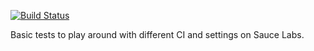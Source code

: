 [![Build Status](https://travis-ci.org/egonzalezh94/testSauce.svg?branch=master)](https://travis-ci.org/egonzalezh94/testSauce)

Basic tests to play around with different CI and settings on Sauce Labs.

